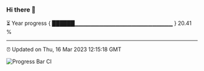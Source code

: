 ### Hi there 👋

⏳ Year progress { ██████▁▁▁▁▁▁▁▁▁▁▁▁▁▁▁▁▁▁▁▁▁▁▁▁ } 20.41 %

---

⏰ Updated on Thu, 16 Mar 2023 12:15:18 GMT

![Progress Bar CI](https://github.com/Shyam-Makwana/GitHub-Actions-Demo/workflows/Progress%20Bar%20CI/badge.svg)
